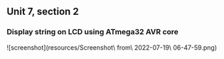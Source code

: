 ## Unit 7, section 2
### Display string on LCD using ATmega32 AVR core

![screenshot](resources/Screenshot\ from\ 2022-07-19\ 06-47-59.png)
